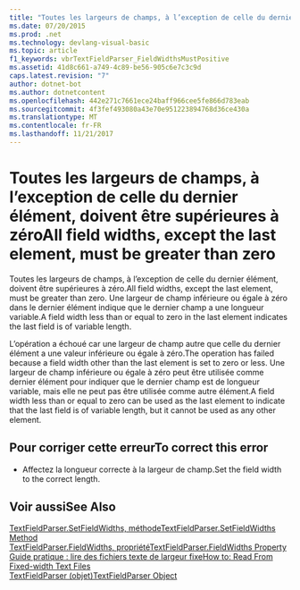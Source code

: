 ```yaml
---
title: "Toutes les largeurs de champs, à l’exception de celle du dernier élément, doivent être supérieures à zéro"
ms.date: 07/20/2015
ms.prod: .net
ms.technology: devlang-visual-basic
ms.topic: article
f1_keywords: vbrTextFieldParser_FieldWidthsMustPositive
ms.assetid: 41d8c661-a749-4c89-be56-905c6e7c3c9d
caps.latest.revision: "7"
author: dotnet-bot
ms.author: dotnetcontent
ms.openlocfilehash: 442e271c7661ece24baff966cee5fe866d783eab
ms.sourcegitcommit: 4f3fef493080a43e70e951223894768d36ce430a
ms.translationtype: MT
ms.contentlocale: fr-FR
ms.lasthandoff: 11/21/2017
---
```

# <a name="all-field-widths-except-the-last-element-must-be-greater-than-zero"></a><span data-ttu-id="90533-102">Toutes les largeurs de champs, à l’exception de celle du dernier élément, doivent être supérieures à zéro</span><span class="sxs-lookup"><span data-stu-id="90533-102">All field widths, except the last element, must be greater than zero</span></span>
<span data-ttu-id="90533-103">Toutes les largeurs de champs, à l’exception de celle du dernier élément, doivent être supérieures à zéro.</span><span class="sxs-lookup"><span data-stu-id="90533-103">All field widths, except the last element, must be greater than zero.</span></span> <span data-ttu-id="90533-104">Une largeur de champ inférieure ou égale à zéro dans le dernier élément indique que le dernier champ a une longueur variable.</span><span class="sxs-lookup"><span data-stu-id="90533-104">A field width less than or equal to zero in the last element indicates the last field is of variable length.</span></span>  
  
 <span data-ttu-id="90533-105">L’opération a échoué car une largeur de champ autre que celle du dernier élément a une valeur inférieure ou égale à zéro.</span><span class="sxs-lookup"><span data-stu-id="90533-105">The operation has failed because a field width other than the last element is set to zero or less.</span></span> <span data-ttu-id="90533-106">Une largeur de champ inférieure ou égale à zéro peut être utilisée comme dernier élément pour indiquer que le dernier champ est de longueur variable, mais elle ne peut pas être utilisée comme autre élément.</span><span class="sxs-lookup"><span data-stu-id="90533-106">A field width less than or equal to zero can be used as the last element to indicate that the last field is of variable length, but it cannot be used as any other element.</span></span>  
  
## <a name="to-correct-this-error"></a><span data-ttu-id="90533-107">Pour corriger cette erreur</span><span class="sxs-lookup"><span data-stu-id="90533-107">To correct this error</span></span>  
  
-   <span data-ttu-id="90533-108">Affectez la longueur correcte à la largeur de champ.</span><span class="sxs-lookup"><span data-stu-id="90533-108">Set the field width to the correct length.</span></span>  
  
## <a name="see-also"></a><span data-ttu-id="90533-109">Voir aussi</span><span class="sxs-lookup"><span data-stu-id="90533-109">See Also</span></span>  
 [<span data-ttu-id="90533-110">TextFieldParser.SetFieldWidths, méthode</span><span class="sxs-lookup"><span data-stu-id="90533-110">TextFieldParser.SetFieldWidths Method</span></span>](http://msdn.microsoft.com/en-us/958fed9f-e0f3-4fc5-83b4-386156bdf036)  
 [<span data-ttu-id="90533-111">TextFieldParser.FieldWidths, propriété</span><span class="sxs-lookup"><span data-stu-id="90533-111">TextFieldParser.FieldWidths Property</span></span>](http://msdn.microsoft.com/en-us/c6985360-60c6-494e-89e7-43b6b73f2597)  
 [<span data-ttu-id="90533-112">Guide pratique : lire des fichiers texte de largeur fixe</span><span class="sxs-lookup"><span data-stu-id="90533-112">How to: Read From Fixed-width Text Files</span></span>](../../visual-basic/developing-apps/programming/drives-directories-files/how-to-read-from-fixed-width-text-files.md)  
 [<span data-ttu-id="90533-113">TextFieldParser (objet)</span><span class="sxs-lookup"><span data-stu-id="90533-113">TextFieldParser Object</span></span>](../../visual-basic/language-reference/objects/textfieldparser-object.md)
